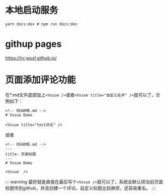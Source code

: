 # 本地启动服务
```$xslt
yarn docs:dev # npm run docs:dev
```
# githup pages

https://ty-wssf.github.io/

 # 页面添加评论功能

在*.md文件底部加上`<Vssue />`或者`<Vssue title="自定义名字" />`就可以了，示例如下：

```
<!-- README.md -->
# Vssue Demo

<Vssue title="test评论" />
```

或者

```
<!-- README.md -->
---
title: 页面标题
---
# Vssue Demo

<Vssue  />
```

::: warning
最好就是直接在最后写个`<Vssue />`就可以了，系统会默认把当前页面标题传到github，并且创建一个评论。自定义标题比较麻烦，还容易重名。
:::